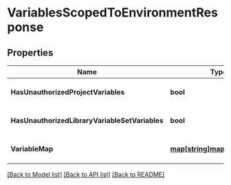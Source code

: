 # VariablesScopedToEnvironmentResponse

## Properties
Name | Type | Description | Notes
------------ | ------------- | ------------- | -------------
**HasUnauthorizedProjectVariables** | **bool** |  | [optional] [default to null]
**HasUnauthorizedLibraryVariableSetVariables** | **bool** |  | [optional] [default to null]
**VariableMap** | [**map[string]map[string]int32**](map.md) |  | [optional] [default to null]

[[Back to Model list]](../README.md#documentation-for-models) [[Back to API list]](../README.md#documentation-for-api-endpoints) [[Back to README]](../README.md)


